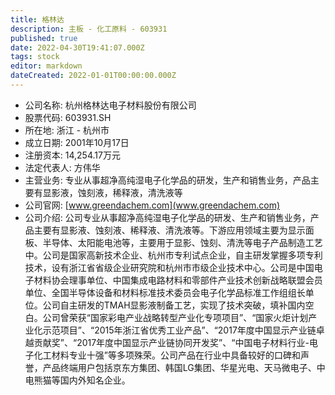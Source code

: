 ```yaml
---
title: 格林达
description: 主板 - 化工原料 - 603931
published: true
date: 2022-04-30T19:41:07.000Z
tags: stock
editor: markdown
dateCreated: 2022-01-01T00:00:00.000Z
---
```


- 公司名称: 杭州格林达电子材料股份有限公司
- 股票代码: 603931.SH
- 所在地: 浙江 - 杭州市
- 成立日期: 2001年10月17日
- 注册资本: 14,254.17万元
- 法定代表人: 方伟华
- 主营业务: 专业从事超净高纯湿电子化学品的研发，生产和销售业务，产品主要有显影液，蚀刻液，稀释液，清洗液等
- 公司官网: [www.greendachem.com](www.greendachem.com)
- 公司介绍: 公司专业从事超净高纯湿电子化学品的研发、生产和销售业务，产品主要有显影液、蚀刻液、稀释液、清洗液等。下游应用领域主要为显示面板、半导体、太阳能电池等，主要用于显影、蚀刻、清洗等电子产品制造工艺中。公司是国家高新技术企业、杭州市专利试点企业，自主研发掌握多项专利技术，设有浙江省省级企业研究院和杭州市市级企业技术中心。公司是中国电子材料协会理事单位、中国集成电路材料和零部件产业技术创新战略联盟会员单位、全国半导体设备和材料标准技术委员会电子化学品标准工作组组长单位。公司自主研发的TMAH显影液制备工艺，实现了技术突破，填补国内空白。公司曾荣获“国家彩电产业战略转型产业化专项项目”、“国家火炬计划产业化示范项目”、“2015年浙江省优秀工业产品”、“2017年度中国显示产业链卓越贡献奖”、“2017年度中国显示产业链协同开发奖”、“中国电子材料行业-电子化工材料专业十强”等多项殊荣。公司产品在行业中具备较好的口碑和声誉，产品终端用户包括京东方集团、韩国LG集团、华星光电、天马微电子、中电熊猫等国内外知名企业。


